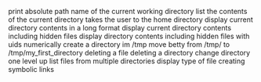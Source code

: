 print absolute path name of the current working directory
list the contents of the current directory
takes the user to the home directory
display current directory contents in a long format
display current directory contents including hidden files
display directory contents including hidden files with uids numerically
create a directory im /tmp
move betty from /tmp/ to /tmp/my_first_directory
deleting a file
deleting a directory
change directory one level up
list files from multiple directories
display type of file
creating symbolic links
